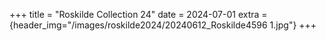 +++
title = "Roskilde Collection 24"
date = 2024-07-01
extra = {header_img="/images/roskilde2024/20240612_Roskilde4596 1.jpg"}
+++

<div data-nanogallery2='{
  "thumbnailWidth":   300,
  "thumbnailHeight":  300,
  "thumbnailBorderHorizontal": 0,
  "thumbnailL1BorderHorizontal": 0,
  "thumbnailBorderVertical": 0,
  "thumbnailL1BorderVertical": 0
  }'>
  <a href="/images/roskilde2024/20240612_Roskilde2007 1.jpg"></a>
  <a href="/images/roskilde2024//20240612_Roskilde4250 2.jpg"></a>
  <a href="/images/roskilde2024/20240612_Roskilde4392 1.jpg"></a>
  <a href="/images/roskilde2024/20240612_Roskilde4596 1.jpg"></a>
  <a href="/images/roskilde2024/20240612_Roskilde4849 1.jpg"></a>
</div>
